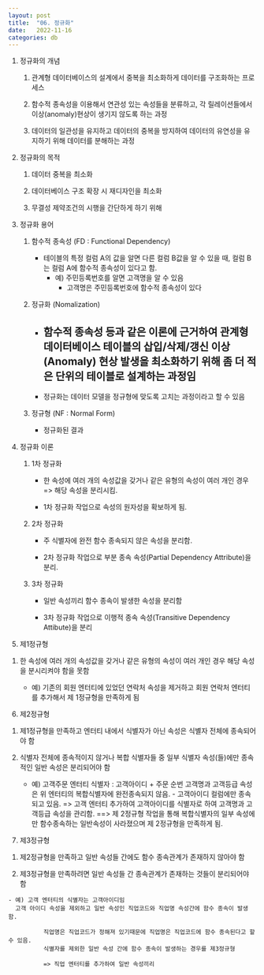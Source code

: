 ```yaml
---
layout: post
title:  "06. 정규화"
date:   2022-11-16
categories: db
---
```

1. 정규화의 개념

    1) 관계형 데이터베이스의 설계에서 중복을 최소화하게 
       데이터를 구조화하는 프로세스

    2) 함수적 종속성을 이용해서 연관성 있는 속성들을 분류하고,
       각 릴레이션들에서 이상(anomaly)현상이 생기지 않도록 하는 과정

    3) 데이터의 일관성을 유지하고 데이터의 중복을 방지하여 데이터의 유연성을 유지하기 위해
       데이터를 분해하는 과정
       
2. 정규화의 목적

    1) 데이터 중복을 최소화

    2) 데이터베이스 구조 확장 시 재디자인을 최소화

    3) 무결성 제약조건의 시행을 간단하게 하기 위해 

3. 정규화 용어

    1) 함수적 종속성 (FD : Functional Dependency)
    

        - 테이블의 특정 컬럼 A의 값을 알면 다른 컬럼 B값을 알 수 있을 때,
          컬럼 B는 컬럼 A에 함수적 종속성이 있다고 함.
          - 예) 주민등록번호를 알면 고객명을 알 수 있음
            - 고객명은 주민등록번호에 함수적 종속성이 있다


    2) 정규화 (Nomalization)


        - 함수적 종속성 등과 같은 이론에 근거하여
          관계형 데이터베이스 테이블의 삽입/삭제/갱신 이상(Anomaly) 현상 발생을
          최소화하기 위해 좀 더 적은 단위의 테이블로 설계하는 과정임
          ----------------------------------------------------------
        - 정규화는 데이터 모델을 정규형에 맞도록 고치는 과정이라고 할 수 있음


    3) 정규형 (NF : Normal Form)


        - 정규화된 결과


4. 정규화 이론

    1) 1차 정규화

        - 한 속성에 여러 개의 속성값을 갖거나
          같은 유형의 속성이 여러 개인 경우 => 해당 속성을 분리시킴.

        - 1차 정규화 작업으로 속성의 원자성을 확보하게 됨.

    2) 2차 정규화

        - 주 식별자에 완전 함수 종속되지 않은 속성을 분리함.

        - 2차 정규화 작업으로 부분 종속 속성(Partial Dependency Attribute)을 분리.

    3) 3차 정규화

        - 일반 속성끼리 함수 종속이 발생한 속성을 분리함

        - 3차 정규화 작업으로 이행적 종속 속성(Transitive Dependency Attibute)을 분리

5. 제1정규형

  1) 한 속성에 여러 개의 속성값을 갖거나 같은 유형의 속성이 여러 개인 경우
    해당 속성을 분시리켜야 함을 못함

      - 예) 기존의 회원 엔터티에 있었던 연락처 속성을 제거하고
            회원 연락처 엔터티를 추가해서 제 1정규형을 만족하게 됨
  
6. 제2정규형

  1) 제1정규형을 만족하고 엔터티 내에서 식별자가 아닌 속성은 식별자 전체에 종속되어야 함
  
  2) 식별자 전체에 종속적이지 않거나 복합 식별자들 중 일부 식별자 속성(들)에만
     종속적인 일반 속성은 분리되어야 함


     - 예) 고객주문 엔터티 식별자 : 고객아이디 + 주문 순번
             고객명과 고객등급 속성은 위 엔터티의 복합식별자에 완전종속되지 않음.
                - 고객아이디 컬럼에만 종속되고 있음.
             => 고객 엔터티 추가하여 고객아이디를 식별자로 하여 고객명과 고객등급 속성을 관리함.
             ==> 제 2정규형 작업을 통해 복합식별자의 일부 속성에만 함수종속하는
                 일반속성이 사라졌으며 제 2정규형을 만족하게 됨.


7. 제3정규형

  1) 제2정규형을 만족하고 일반 속성들 간에도 함수 종속관계가 존재하지 않아야 함

  2) 제3정규형을 만족하려면 일반 속성들 간 종속관계가 존재하는 것들이 분리되어야 함


    - 예) 고객 엔터티의 식별자는 고객아이디임
      고객 아이디 속성을 제외하고 일반 속성인 직업코드와 직업명 속성간에 함수 종속이 발생함.
      
              직업명은 직업코드가 정해져 있기때문에 직업명은 직업코드에 함수 종속된다고 할 수 있음.
              식별자를 제외한 일반 속성 간에 함수 종속이 발생하는 경우를 제3정규형

              => 직업 엔터티를 추가하여 일반 속성끼리 

